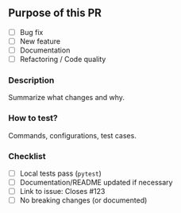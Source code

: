 ## Purpose of this PR
- [ ] Bug fix
- [ ] New feature
- [ ] Documentation
- [ ] Refactoring / Code quality

### Description
Summarize what changes and why.

### How to test?
Commands, configurations, test cases.

### Checklist
- [ ] Local tests pass (`pytest`)
- [ ] Documentation/README updated if necessary
- [ ] Link to issue: Closes #123
- [ ] No breaking changes (or documented)